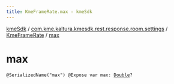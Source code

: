 ```yaml
---
title: KmeFrameRate.max - kmeSdk
---
```


[kmeSdk](../../index.html) / [com.kme.kaltura.kmesdk.rest.response.room.settings](../index.html) / [KmeFrameRate](index.html) / [max](./max.html)

# max

`@SerializedName("max") @Expose var max: `[`Double`](https://kotlinlang.org/api/latest/jvm/stdlib/kotlin/-double/index.html)`?`